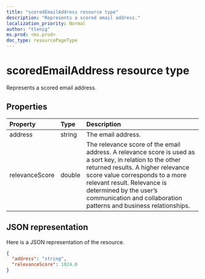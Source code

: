 ```yaml
---
title: "scoredEmailAddress resource type"
description: "Represents a scored email address."
localization_priority: Normal
author: "tlenig"
ms.prod: <ms.prod>
doc_type: resourcePageType
---
```


# scoredEmailAddress resource type

Represents a scored email address.


## Properties
| Property	   | Type	|Description|
|:---------------|:--------|:----------|
|address|string|The email address.|
|relevanceScore|double|The relevance score of the email address. A relevance score is used as a sort key, in relation to the other returned results. A higher relevance score value corresponds to a more relevant result. Relevance is determined by the user’s communication and collaboration patterns and business relationships. |

## JSON representation

Here is a JSON representation of the resource.

<!-- {
  "blockType": "resource",
  "optionalProperties": [

  ],
  "@odata.type": "microsoft.graph.scoredEmailAddress"
}-->

```json
{
  "address": "string",
  "relevanceScore": 1024.0
}
```

<!-- uuid: 8fcb5dbc-d5aa-4681-8e31-b001d5168d79
2015-10-25 14:57:30 UTC -->
<!-- {
  "type": "#page.annotation",
  "description": "scoredEmailAddress resource",
  "keywords": "",
  "section": "documentation",
  "tocPath": ""
}-->
